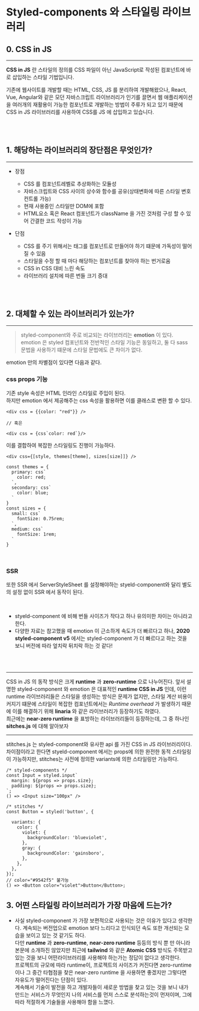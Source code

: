 # Styled-components 와 스타일링 라이브러리

## 0. CSS in JS

---

**CSS in JS** 란 스타일의 정의를 CSS 파일이 아닌 JavaScript로 작성된 컴포넌트에 바로 삽입하는 스타일 기법입니다.

기존에 웹사이트를 개발할 때는 HTML, CSS, JS 를 분리하여 개발해왔으나, React, Vue, Angular와 같은 모던 자바스크립트 라이브러리가 인기를 끌면서 웹 애플리케이션을 여러개의 재활용이 가능한 컴포넌트로 개발하는 방법이 주류가 되고 있기 때문에 CSS in JS 라이브러리를 사용하여 CSS를 JS 에 삽입하고 있습니다.

<br/><br/>

## 1. 해당하는 라이브러리의 장단점은 무엇인가?

---

- 장점

  - CSS 를 컴포넌트레벨로 추상화하는 모듈성
  - 자바스크립트와 CSS 사이의 상수와 함수를 공유(상태변화에 따른 스타일 변호 컨트롤 가능)
  - 현재 사용중인 스타일만 DOM에 포함
  - HTML요소 혹은 React 컴포넌트가 className 을 가진 것처럼 구성 할 수 있어 간결한 코드 작성이 가능

- 단점
  - CSS 를 주기 위해서는 태그를 컴포넌트로 만들어야 하기 떄문에 가독성이 떨어질 수 있음
  - 스타일을 수정 할 때 마다 해당하는 컴포넌트를 찾아야 하는 번거로움
  - CSS in CSS 대비 느린 속도
  - 라이브러리 설치에 따른 번들 크기 증대

<br/><br/>

## 2. 대체할 수 있는 라이브러리가 있는가?

---

> styled-component와 주로 비교되는 라이브러리는 **emotion** 이 있다. emotion 은 styled 컴포넌트와 전반적인 스타일 기능은 동일하고, 둘 다 sass 문법을 사용하기 떄문에 스타일 문법에도 큰 차이가 없다.

emotion 만의 차별점이 있다면 다음과 같다.

### css props 기능

기존 style 속성은 HTML 인라인 스타일로 주입이 된다.  
하지만 emotion 에서 제공해주는 css 속성을 활용하면 이를 클래스로 변환 할 수 있다.

```Js
<div css = {{color: "red"}} />

// 혹은

<div css = {css`color: red`}/>
```

이를 결합하여 복잡한 스타일링도 진행이 가능하다.

```Js
<div css={[style, themes[theme], sizes[size]]} />

const themes = {
  primary: css`
    color: red;
  `,
  secondary: css`
    color: blue;
  `
}
const sizes = {
  small: css`
    fontSize: 0.75rem;
  `,
  medium: css`
    fontSize: 1rem;
  `
}
```

<br/>

### SSR

또한 SSR 에서 ServerStyleSheet 를 설정해야하는 styeld-component와 달리 별도의 설정 없이 SSR 에서 동작이 된다.

<br/>

- styeld-component 에 비해 번들 사이즈가 작다고 하나 유의미한 차이는 아니라고 한다.
- 다양한 자료는 참고했을 때 emotion 이 근소하게 속도가 더 빠르다고 하나, **2020 styled-component v5** 에서는 styled-component 가 더 빠르다고 하는 것을 보니 버전에 따라 엎치락 뒤치락 하는 것 같다!

<br/><br/>

---

CSS in JS 의 동작 방식은 크게 **runtime** 과 **zero-runtime** 으로 나누어진다. 앞서 설명한 styled-component 와 emotion 은 대표적인 **runtime CSS in JS** 인데, 이런 runtime 라이브러리들은
스타일을 생성하는 방식은 문제가 없지만, 스타일 계산 비용이 커지기 떄문에 스타일이 복잡한 컴포넌트에서는 _Runtime overhead_ 가 발생하기 때문에 이를 해결하기 위해 **linaria** 와 같은 라이브러리가 등장하기도 하였다.  
최근에는 **near-zero runtime** 을 표방하는 라이브러리들이 등장하는데, 그 중 하나인 **sitches.js** 에 대해 알아보자

---

stitches.js 는 styled-component와 유사한 api 를 가진 CSS in JS 라이브러리이다.  
차이점이라고 한다면 styeld-component 에서는 props에 의한 완전한 동적 스타일링이 가능하지만, stitches는 사전에 정의한 variants에 의한 스타일링만 가능하다.

```JS
/* styled-components */
const Input = styled.input`
  margin: ${props => props.size};
  padding: ${props => props.size};
`;
() => <Input size="100px" />

/* stitches */
const Button = styled('button', {

  variants: {
    color: {
      violet: {
        backgroundColor: 'blueviolet',
      },
      gray: {
        backgroundColor: 'gainsboro',
      },
    },
  },
});
// color="#9542f5" 불가능
() => <Button color="violet">Button</Button>;
```

## 3. 어떤 스타일링 라이브러리가 가장 마음에 드는가?

- 사실 styled-component 가 가장 보편적으로 사용되는 것은 이유가 있다고 생각한다. 계속되는 버전업으로 emotion 보다 느리다고 인식되던 속도 또한 개선되는 모습을 보이고 있는 것 같기도 하다.  
  다만 **runtime** 과 **zero-runtime**, **near-zero runtime** 등등의 방식 뿐 만 아니라 본문에 소개하진 않았지만 최근에 **tailwind** 와 같은 **Atomic CSS** 방식도 주목받고 있는 것을 보니 어떤라이브러리를 사용해야 하는가는 정답이 없다고 생각한다.  
  프로젝트의 규모에 따라 runtime이, 프로젝트의 사이즈가 커진다면 zero-runtime 이나 그 중간 타협점을 찾은 near-zero runtime 을 사용하면 좋겠지만 그렇다면 자유도가 떨어진다는 단점이 있다.  
  계속해서 기술이 발전을 하고 개발자들이 새로운 방법을 찾고 있는 것을 보니 내가 만드는 서비스가 무엇인지 나의 서비스를 먼저 스스로 분석하는것이 먼저이며, 그에 따라 적절하게 기술들을 사용해야 함을 느꼈다.
